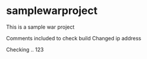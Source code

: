 # samplewarproject
This is a sample war project


Comments included to check build
Changed ip address

Checking
..
123
